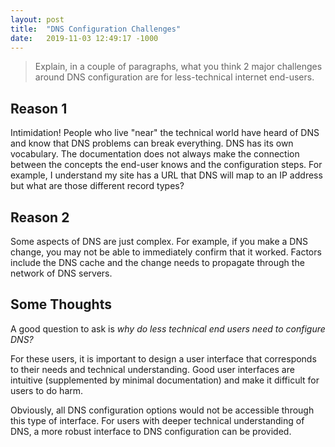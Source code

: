 ```yaml
---
layout: post
title:  "DNS Configuration Challenges"
date:   2019-11-03 12:49:17 -1000
---
```

>Explain, in a couple of paragraphs, what you think 2 major challenges around DNS configuration are for less-technical internet end-users.

## Reason 1
Intimidation! People who live "near" the technical world have heard of DNS and know that DNS problems can break everything.  DNS has its own vocabulary.  The documentation does not always make the connection between the concepts the end-user knows and the configuration steps.  For example, I understand my site has a URL that DNS will map to an IP address but what are those different record types?  

## Reason 2
Some aspects of DNS are just complex.  For example, if you make a DNS change, you may not be able to immediately confirm that it worked.  Factors include the DNS cache and the change needs to propagate through the network of DNS servers.

## Some Thoughts  
A good question to ask is *why do less technical end users need to configure DNS?*  

For these users, it is important to design a user interface that corresponds to their needs and technical understanding.  Good user interfaces are intuitive (supplemented by minimal documentation) and make it difficult for users to do harm.  

Obviously, all DNS configuration options would not be accessible through this type of interface. For users with deeper technical understanding of DNS, a more robust interface to DNS configuration can be provided.
 